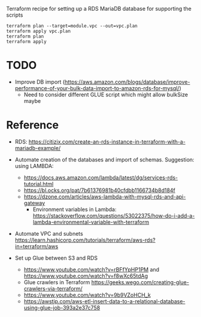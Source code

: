 Terraform recipe for setting up a RDS MariaDB database for supporting the scripts

```
terraform plan --target=module.vpc --out=vpc.plan
terraform apply vpc.plan
terraform plan
terraform apply
```

# TODO

* Improve DB import (https://aws.amazon.com/blogs/database/improve-performance-of-your-bulk-data-import-to-amazon-rds-for-mysql/)
  * Need to consider different GLUE script which might allow bulkSize maybe

# Reference

* RDS: https://citizix.com/create-an-rds-instance-in-terraform-with-a-mariadb-example/

* Automate creation of the databases and import of schemas. Suggestion: using LAMBDA:
  * https://docs.aws.amazon.com/lambda/latest/dg/services-rds-tutorial.html
  * https://bl.ocks.org/pat/7b61376981b40cfdbb1166734b8d184f
  * https://dzone.com/articles/aws-lambda-with-mysql-rds-and-api-gateway
  	* Environment variables in Lambda: https://stackoverflow.com/questions/53022375/how-do-i-add-a-lambda-environmental-variable-with-terraform

* Automate VPC and subnets https://learn.hashicorp.com/tutorials/terraform/aws-rds?in=terraform/aws

* Set up Glue between S3 and RDS
  * https://www.youtube.com/watch?v=rBFfYpHP1PM and  https://www.youtube.com/watch?v=f8wXc65tdAg
  * Glue crawlers in Terraform https://geeks.wego.com/creating-glue-crawlers-via-terraform/
  * https://www.youtube.com/watch?v=9b9VZoHCH_k
  * https://awstip.com/aws-etl-insert-data-to-a-relational-database-using-glue-job-393a2e37c758

